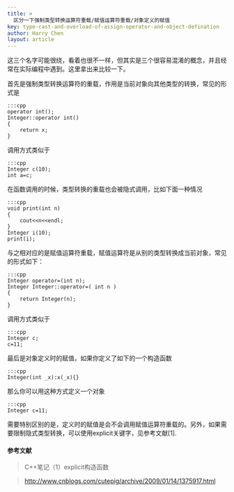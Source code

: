 ```yaml
---
title: >
  区分一下强制类型转换运算符重载/赋值运算符重载/对象定义的赋值
key: type-cast-and-overload-of-assign-operator-and-object-defination
author: Harry Chen
layout: article
---
```

  这三个名字可能很绕，看着也很不一样，但其实是三个很容易混淆的概念，并且经常在实际编程中遇到。这里拿出来比较一下。

  首先是强制类型转换运算符的重载，作用是当前对象向其他类型的转换，常见的形式是

    :::cpp
    operator int();
    Integer::operator int()
    {
        return x;
    }

<!--more-->

  调用方式类似于

    :::cpp
    Integer c(10);
    int a=c;

  在函数调用的时候，类型转换的重载也会被隐式调用，比如下面一种情况

    :::cpp
    void print(int n)
    {
        cout<<n<<endl;
    }
    Integer i(10);
    print(i);

  与之相对应的是赋值运算符重载，赋值运算符是从别的类型转换成当前对象，常见的形式如下：

    :::cpp
    Integer operator=(int n);
    Integer Integer::operator=( int n )
    {
        return Integer(n);
    }

  调用方式类似于

    :::cpp
    Integer c;
    c=11;

  最后是对象定义时的赋值，如果你定义了如下的一个构造函数

    :::cpp
    Integer(int _x):x(_x){}

  那么你可以用这种方式定义一个对象

    :::cpp
    Integer c=11;

  需要特别区别的是，定义时的赋值是会不会调用赋值运算符重载的。另外，如果需要限制隐式类型转换，可以使用explicit关键字，见参考文献[1].

#### 参考文献

> C++笔记（1）explicit构造函数

> <http://www.cnblogs.com/cutepig/archive/2009/01/14/1375917.html>
